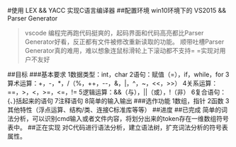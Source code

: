 #使用 LEX && YACC 实现C语言编译器 
##配置环境
win10环境下的 VS2015 && Parser Generator
>vscode 编程完再跑代码挺爽的，起码界面和代码高亮都比Parser Generator好看，反正都有文件被修改重新读取的功能。
顺带吐槽Parser Generator真的难用，难以想象连鼠标滑轮上下滚动都不支持= =实现对用户不友好

##目标
###基本要求
1数据类型：int，char
2语句：赋值（=），if，while，for
3算术运算：+，-，*，/（%，++，--，&，|，^，~，<<，>>）
4关系运算：==，>，<，>=，<=，!=
5逻辑运算：&&（与），||（或），!（非）
6复合语句：{、}括起来的语句
7注释语句
8简单的输入输出
###选作功能
1数组，指针
2函数
3其他特性（浮点运算、结构/类、连接C标准库等等）
##进度
##已完成
简单的词法分析，可以识别cmd输入或者文件内容，将划分出来的token存在一维数组符号表中。
##正在实现
对C代码进行语法分析，建立语法树，扩充词法分析的符号表属性。